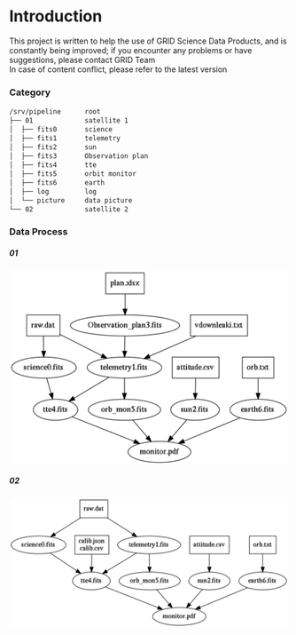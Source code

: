 # Introduction

This project is written to help the use of GRID Science Data Products, and is constantly being improved; if you encounter any problems or have suggestions, please contact GRID Team  
In case of content conflict, please refer to the latest version  

### Category
```
/srv/pipeline      root  
├── 01             satellite 1  
│  ├── fits0       science  
│  ├── fits1       telemetry  
│  ├── fits2       sun  
│  ├── fits3       Observation plan  
│  ├── fits4       tte  
│  ├── fits5       orbit monitor  
│  ├── fits6       earth  
│  ├── log         log  
│  └── picture     data picture  
└── 02             satellite 2
```  

### Data Process
##### 01
<div align="center">  
    <img src="./_static/01.png" width = "600" align=center />
</div>

##### 02
<div align="center">  
    <img src="./_static/02.png" width = "600" align=center />
</div>